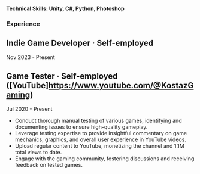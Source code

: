 

#### Technical Skills: Unity, C#, Python, Photoshop

### Experience


## Indie Game Developer · Self-employed
Nov 2023 - Present

## Game Tester · Self-employed ([YouTube]https://www.youtube.com/@KostazGaming)
Jul 2020 - Present
- Conduct thorough manual testing of various games, identifying and documenting issues to ensure high-quality gameplay.
- Leverage testing expertise to provide insightful commentary on game mechanics, graphics, and overall user experience in YouTube videos.
- Upload regular content to YouTube, monetizing the channel and 1.1M total views to date.
- Engage with the gaming community, fostering discussions and receiving feedback on tested games.
